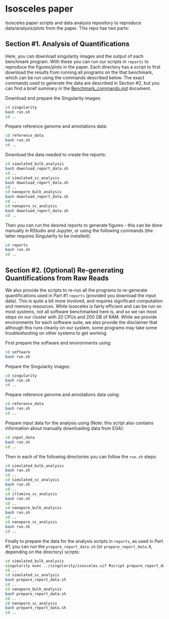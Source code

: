 # Isosceles paper

Isosceles paper scripts and data analysis repository to reproduce data/analysis/plots from the paper. This repo has two parts:

## Section #1. Analysis of Quantifications

Here, you can download singularity images and the output of each benchmark program.  With these you can run our scripts in `reports` to reproduce the figures/plots in the paper. Each directory has a script to first download the results from running all programs on the that benchmark, which can be run using the commands described below. The exact commands used to generate the data are described in Section #2, but you can find a brief summary in the [Benchmark_commands.md](Benchmark_commands.md) document.

Download and prepare the Singularity images:
```bash
cd singularity
bash run.sh
cd ..
```

Prepare reference genome and annotations data:
```bash
cd reference_data
bash run.sh
cd ..
```

Download the data needed to create the reports:
```bash
cd simulated_bulk_analysis
bash download_report_data.sh
cd ..
cd simulated_sc_analysis
bash download_report_data.sh
cd ..
cd nanopore_bulk_analysis
bash download_report_data.sh
cd ..
cd nanopore_sc_analysis
bash download_report_data.sh
cd ..
```

Then you can run the desired reports to generate figures - this can be done manually in RStudio and Jupyter, or using the following commands (the latter requires Singularity to be installed):
```bash
cd reports
bash run.sh
cd ..
```

## Section #2. (Optional) Re-generating Quantifications from Raw Reads

We also provide the scripts to re-run all the programs to re-generate quantifications used in Part #1 `reports` (provided you download the input data).  This is quite a bit more involved, and requires significant computation and memory resources.  While Isosceles is fairly efficient and can be run on most systems, not all software benchmarked here is, and so we ran most steps on our cluster with 20 CPUs and 200 GB of RAM.  While we provide environments for each software suite, we also provide the disclaimer that although this runs cleanly on our system, some programs may take some troubleshooting on other systems to get working.

First prepare the software and environments using:
```bash
cd software
bash run.sh
```

Prepare the Singularity images:
```bash
cd singularity
bash run.sh
cd ..
```

Prepare reference genome and annotations data using:
```bash
cd reference_data
bash run.sh
cd ..
```

Prepare input data for the analysis using (Note: this script also contains 
information about manually downloading data from EGA):
```bash
cd input_data
bash run.sh
cd ..
```

Then in each of the following directories you can follow the `run.sh` steps:
```bash
cd simulated_bulk_analysis
bash run.sh
cd ..
cd simulated_sc_analysis
bash run.sh
cd ..
cd illumina_sc_analysis
bash run.sh
cd ..
cd nanopore_bulk_analysis
bash run.sh
cd ..
cd nanopore_sc_analysis
bash run.sh
cd ..
```

Finally to prepare the data for the analysis scripts in `reports`, as used in Part #1, you can run the `prepare_report_data.sh` (or `prepare_report_data.R`, depending on the directory) scripts:
```bash
cd simulated_bulk_analysis
singularity exec ../singularity/isosceles.sif Rscript prepare_report_data.R
cd ..
cd simulated_sc_analysis
bash prepare_report_data.sh
cd ..
cd nanopore_bulk_analysis
bash prepare_report_data.sh
cd ..
cd nanopore_sc_analysis
bash prepare_report_data.sh
cd ..
```
